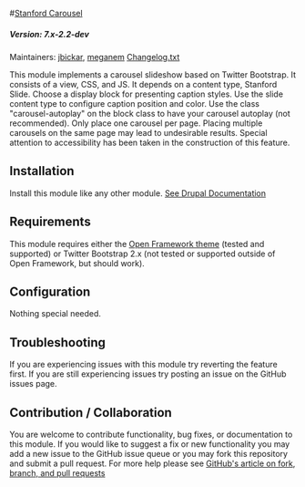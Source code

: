#[Stanford Carousel](https://github.com/SU-SWS/stanford_carousel)
##### Version: 7.x-2.2-dev

Maintainers: [jbickar](https://github.com/jbickar), [meganem](https://github.com/meganem)
[Changelog.txt](CHANGELOG.txt)

This module implements a carousel slideshow based on Twitter Bootstrap. It consists of a view, CSS, and JS.  It depends on a content type, Stanford Slide. Choose a display block for presenting caption styles. Use the slide content type to configure caption position and color. Use the class "carousel-autoplay" on the block class to have your carousel autoplay (not recommended). Only place one carousel per page. Placing multiple carousels on the same page may lead to undesirable results. Special attention to accessibility has been taken in the construction of this feature.


Installation
---

Install this module like any other module. [See Drupal Documentation](https://drupal.org/documentation/install/modules-themes/modules-7)

Requirements
---
This module requires either the [Open Framework theme](https://github.com/SU-SWS/open_framework) (tested and supported) or Twitter Bootstrap 2.x (not tested or supported outside of Open Framework, but should work).

Configuration
---

Nothing special needed.

Troubleshooting
---

If you are experiencing issues with this module try reverting the feature first. If you are still experiencing issues try posting an issue on the GitHub issues page.

Contribution / Collaboration
---

You are welcome to contribute functionality, bug fixes, or documentation to this module. If you would like to suggest a fix or new functionality you may add a new issue to the GitHub issue queue or you may fork this repository and submit a pull request. For more help please see [GitHub's article on fork, branch, and pull requests](https://help.github.com/articles/using-pull-requests)
